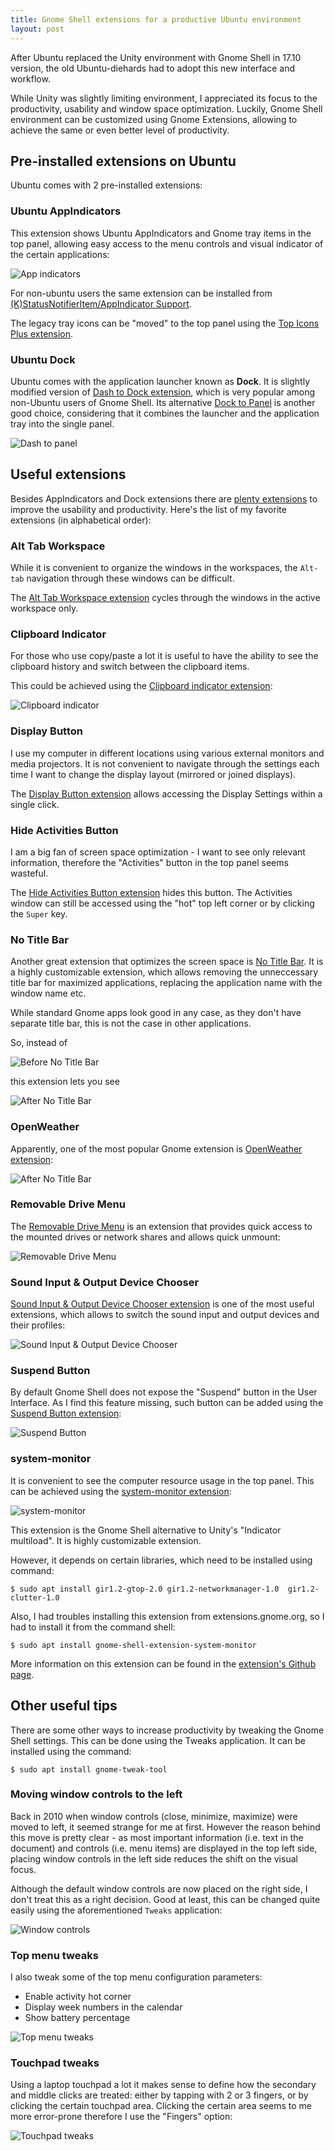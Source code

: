 ```yaml
---
title: Gnome Shell extensions for a productive Ubuntu environment
layout: post
---
```


After Ubuntu replaced the Unity environment with Gnome Shell in 17.10 version, the old Ubuntu-diehards had to adopt this new interface and workflow.

While Unity was slightly limiting environment, I appreciated its focus to the productivity, usability and window space optimization.
Luckily, Gnome Shell environment can be customized using Gnome Extensions, allowing to achieve the same or even better level of productivity.

## Pre-installed extensions on Ubuntu

Ubuntu comes with 2 pre-installed extensions:

### Ubuntu AppIndicators

This extension shows Ubuntu AppIndicators and Gnome tray items in the top panel, allowing easy access to the menu controls and visual indicator of the certain applications:

![App indicators](/assets/img/posts/2018/appindicators.png)

For non-ubuntu users the same extension can be installed from [(K)StatusNotifierItem/AppIndicator Support](https://extensions.gnome.org/extension/615/appindicator-support/).

The legacy tray icons can be "moved" to the top panel using the [Top Icons Plus extension](https://extensions.gnome.org/extension/1031/topicons/).

### Ubuntu Dock

Ubuntu comes with the application launcher known as **Dock**. It is slightly modified version of [Dash to Dock extension](https://extensions.gnome.org/extension/307/dash-to-dock/), which is very popular among non-Ubuntu users of Gnome Shell. Its alternative [Dock to Panel](https://extensions.gnome.org/extension/1160/dash-to-panel/) is another good choice, considering that it combines the launcher and the application tray into the single panel.

![Dash to panel](/assets/img/posts/2018/dash-to-panel.png)

## Useful extensions

Besides AppIndicators and Dock extensions there are [plenty extensions](https://extensions.gnome.org/) to improve the usability and productivity. Here's the list of my favorite extensions (in alphabetical order):

### Alt Tab Workspace

While it is convenient to organize the windows in the workspaces, the `Alt-tab` navigation through these windows can be difficult.

The [Alt Tab Workspace extension](https://extensions.gnome.org/extension/310/alt-tab-workspace/) cycles through the windows in the active workspace only.

### Clipboard Indicator

For those who use copy/paste a lot it is useful to have the ability to see the clipboard history and switch between the clipboard items.

This could be achieved using the [Clipboard indicator extension](https://extensions.gnome.org/extension/779/clipboard-indicator/):

![Clipboard indicator](/assets/img/posts/2018/clipboard-indicator.png)

### Display Button

I use my computer in different locations using various external monitors and media projectors. It is not convenient to navigate through the settings each time I want to change the display layout (mirrored or joined displays).

The [Display Button extension](https://extensions.gnome.org/extension/939/display-button/) allows accessing the Display Settings within a single click.

### Hide Activities Button

I am a big fan of screen space optimization - I want to see only relevant information, therefore the "Activities" button in the top panel seems wasteful.

The [Hide Activities Button extension](https://extensions.gnome.org/extension/1128/hide-activities-button/) hides this button. The Activities window can still be accessed using the "hot" top left corner or by clicking the `Super` key.

### No Title Bar

Another great extension that optimizes the screen space is [No Title Bar](https://extensions.gnome.org/extension/1267/no-title-bar/). It is a highly customizable extension, which allows removing the unneccessary title bar for maximized applications, replacing the application name with the window name etc.

While standard Gnome apps look good in any case, as they don't have separate title bar, this is not the case in other applications.

So, instead of

![Before No Title Bar](/assets/img/posts/2018/no-title-bar1.png)

this extension lets you see

![After No Title Bar](/assets/img/posts/2018/no-title-bar2.png)

### OpenWeather

Apparently, one of the most popular Gnome extension is [OpenWeather extension](https://extensions.gnome.org/extension/750/openweather/):

![After No Title Bar](/assets/img/posts/2018/openweather.png)

### Removable Drive Menu

The [Removable Drive Menu](https://extensions.gnome.org/extension/7/removable-drive-menu/) is an extension that provides quick access to the mounted drives or network shares and allows quick unmount:

![Removable Drive Menu](/assets/img/posts/2018/removable-drive-menu.png)

### Sound Input & Output Device Chooser

[Sound Input & Output Device Chooser extension](https://extensions.gnome.org/extension/906/sound-output-device-chooser/) is one of the most useful extensions, which allows to switch the sound input and output devices and their profiles:

![Sound Input & Output Device Chooser](/assets/img/posts/2018/sound-input-output.png)

### Suspend Button

By default Gnome Shell does not expose the "Suspend" button in the User Interface. As I find this feature missing, such button can be added using the [Suspend Button extension](https://extensions.gnome.org/extension/826/suspend-button/):

![Suspend Button](/assets/img/posts/2018/suspend-button.png)

### system-monitor

It is convenient to see the computer resource usage in the top panel. This can be achieved using the [system-monitor extension](https://extensions.gnome.org/extension/120/system-monitor/):

![system-monitor](/assets/img/posts/2018/system-monitor.png)

This extension is the Gnome Shell alternative to Unity's "Indicator multiload". It is highly customizable extension.

However, it depends on certain libraries, which need to be installed using command:

```
$ sudo apt install gir1.2-gtop-2.0 gir1.2-networkmanager-1.0  gir1.2-clutter-1.0
```

Also, I had troubles installing this extension from extensions.gnome.org, so I had to install it from the command shell:

```
$ sudo apt install gnome-shell-extension-system-monitor
```

More information on this extension can be found in the [extension's Github page](https://github.com/paradoxxxzero/gnome-shell-system-monitor-applet).

## Other useful tips

There are some other ways to increase productivity by tweaking the Gnome Shell settings. This can be done using the Tweaks application. It can be installed using the command:

```
$ sudo apt install gnome-tweak-tool
```

### Moving window controls to the left

Back in 2010 when window controls (close, minimize, maximize) were moved to left, it seemed strange for me at first. However the reason behind this move is pretty clear - as most important information (i.e. text in the document) and controls (i.e. menu items) are displayed in the top left side, placing window controls in the left side reduces the shift on the visual focus.

Although the default window controls are now placed on the right side, I don't treat this as a right decision. Good at least, this can be changed quite easily using the aforementioned `Tweaks` application:

![Window controls](/assets/img/posts/2018/window-controls.png)

### Top menu tweaks

I also tweak some of the top menu configuration parameters:

* Enable activity hot corner
* Display week numbers in the calendar
* Show battery percentage

![Top menu tweaks](/assets/img/posts/2018/top-menu-tweaks.png)

### Touchpad tweaks

Using a laptop touchpad a lot it makes sense to define how the secondary and middle clicks are treated: either by tapping with 2 or 3 fingers, or by clicking the certain touchpad area. Clicking the certain area seems to me more error-prone therefore I use the "Fingers" option:

![Touchpad tweaks](/assets/img/posts/2018/touchpad-tweaks.png)
